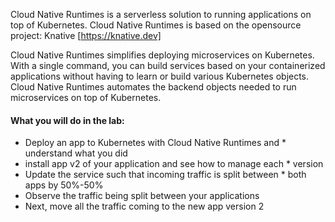 Cloud Native Runtimes is a serverless solution to running applications on top of Kubernetes. Cloud Native Runtimes is based on the opensource project: Knative [https://knative.dev]

Cloud Native Runtimes simplifies deploying microservices on Kubernetes. With a single command, you can build services based on your containerized applications without having to learn or build various Kubernetes objects. Cloud Native Runtimes automates the backend objects needed to run microservices on top of Kubernetes.

#### What you will do in the lab:

* Deploy an app to Kubernetes with Cloud Native Runtimes and * understand what you did
* install app v2 of your application and see how to manage each * version
* Update the service such that incoming traffic is split between * both apps by 50%-50%
* Observe the traffic being split between your applications
* Next, move all the traffic coming to the new app version 2